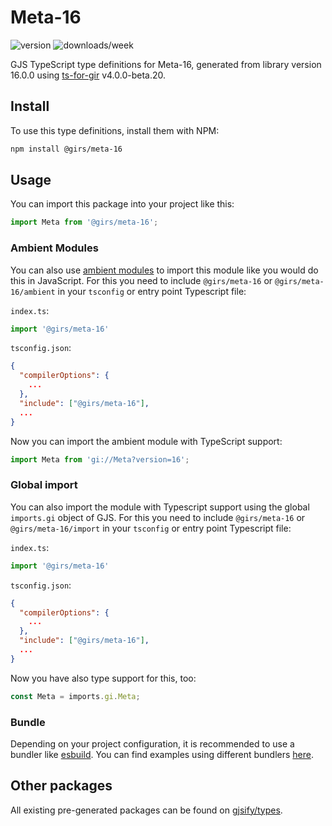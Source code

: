 
# Meta-16

![version](https://img.shields.io/npm/v/@girs/meta-16)
![downloads/week](https://img.shields.io/npm/dw/@girs/meta-16)


GJS TypeScript type definitions for Meta-16, generated from library version 16.0.0 using [ts-for-gir](https://github.com/gjsify/ts-for-gir) v4.0.0-beta.20.


## Install

To use this type definitions, install them with NPM:
```bash
npm install @girs/meta-16
```

## Usage

You can import this package into your project like this:
```ts
import Meta from '@girs/meta-16';
```

### Ambient Modules

You can also use [ambient modules](https://github.com/gjsify/ts-for-gir/tree/main/packages/cli#ambient-modules) to import this module like you would do this in JavaScript.
For this you need to include `@girs/meta-16` or `@girs/meta-16/ambient` in your `tsconfig` or entry point Typescript file:

`index.ts`:
```ts
import '@girs/meta-16'
```

`tsconfig.json`:
```json
{
  "compilerOptions": {
    ...
  },
  "include": ["@girs/meta-16"],
  ...
}
```

Now you can import the ambient module with TypeScript support: 

```ts
import Meta from 'gi://Meta?version=16';
```

### Global import

You can also import the module with Typescript support using the global `imports.gi` object of GJS.
For this you need to include `@girs/meta-16` or `@girs/meta-16/import` in your `tsconfig` or entry point Typescript file:

`index.ts`:
```ts
import '@girs/meta-16'
```

`tsconfig.json`:
```json
{
  "compilerOptions": {
    ...
  },
  "include": ["@girs/meta-16"],
  ...
}
```

Now you have also type support for this, too:

```ts
const Meta = imports.gi.Meta;
```

### Bundle

Depending on your project configuration, it is recommended to use a bundler like [esbuild](https://esbuild.github.io/). You can find examples using different bundlers [here](https://github.com/gjsify/ts-for-gir/tree/main/examples).

## Other packages

All existing pre-generated packages can be found on [gjsify/types](https://github.com/gjsify/types).

